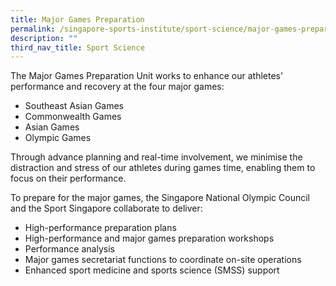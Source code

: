 ```yaml
---
title: Major Games Preparation
permalink: /singapore-sports-institute/sport-science/major-games-preparation/
description: ""
third_nav_title: Sport Science
---
```

The Major Games Preparation Unit works to enhance our athletes' performance and recovery at the four major games: 

* Southeast Asian Games
* Commonwealth Games
* Asian Games
* Olympic Games

Through advance planning and real-time involvement, we minimise the distraction and stress of our athletes during games time, enabling them to focus on their performance.

To prepare for the major games, the Singapore National Olympic Council and the Sport Singapore collaborate to deliver:

* High-performance preparation plans
* High-performance and major games preparation workshops
* Performance analysis
* Major games secretariat functions to coordinate on-site operations
* Enhanced sport medicine and sports science (SMSS) support